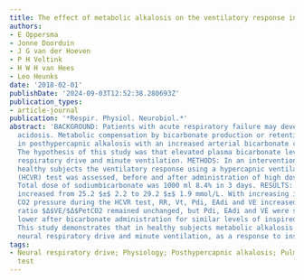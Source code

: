 ```yaml
---
title: The effect of metabolic alkalosis on the ventilatory response in healthy subjects
authors:
- E Oppersma
- Jonne Doorduin
- J G van der Hoeven
- P H Veltink
- H W H van Hees
- Leo Heunks
date: '2018-02-01'
publishDate: '2024-09-03T12:52:38.280693Z'
publication_types:
- article-journal
publication: '*Respir. Physiol. Neurobiol.*'
abstract: 'BACKGROUND: Patients with acute respiratory failure may develop respiratory
  acidosis. Metabolic compensation by bicarbonate production or retention results
  in posthypercapnic alkalosis with an increased arterial bicarbonate concentration.
  The hypothesis of this study was that elevated plasma bicarbonate levels decrease
  respiratory drive and minute ventilation. METHODS: In an intervention study in 10
  healthy subjects the ventilatory response using a hypercapnic ventilatory response
  (HCVR) test was assessed, before and after administration of high dose sodium bicarbonate.
  Total dose of sodiumbicarbonate was 1000 ml 8.4% in 3 days. RESULTS: Plasma bicarbonate
  increased from 25.2 $±$ 2.2 to 29.2 $±$ 1.9 mmol/L. With increasing inspiratory
  CO2 pressure during the HCVR test, RR, Vt, Pdi, EAdi and VE increased. The clinical
  ratio $Δ$VE/$Δ$PetCO2 remained unchanged, but Pdi, EAdi and VE were significantly
  lower after bicarbonate administration for similar levels of inspired CO2. CONCLUSION:
  This study demonstrates that in healthy subjects metabolic alkalosis decreases the
  neural respiratory drive and minute ventilation, as a response to inspiratory CO2.'
tags:
- Neural respiratory drive; Physiology; Posthypercapnic alkalosis; Pulmonary function
  test
---
```

